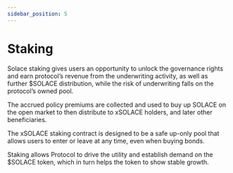 ```yaml
---
sidebar_position: 5
---
```


# Staking

Solace staking gives users an opportunity to unlock the governance rights and earn protocol’s revenue from the underwriting activity, as well as further $SOLACE distribution, while the risk of underwriting falls on the protocol’s owned pool.

The accrued policy premiums are collected and used to buy up SOLACE on the open market to then distribute to xSOLACE holders, and later other beneficiaries.

The xSOLACE staking contract is designed to be a safe up-only pool that allows users to enter or leave at any time, even when buying bonds.

Staking allows Protocol to drive the utility and establish demand on the $SOLACE token, which in turn helps the token to show stable growth.